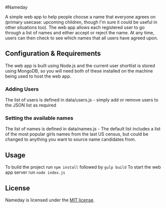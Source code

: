 #Nameday

A simple web app to help people choose a name that everyone agrees on (primary usecase: upcoming children, though I'm sure it could be useful in other situations too). The web app allows each registered user to go through a list of names and either accept or reject the name. At any time, users can then check to see which names that all users have agreed upon. 

## Configuration & Requirements

The web app is built using Node.js and the current user shortlist is stored using MongoDB, so you will need both of these installed on the machine being used to host the web app.

### Adding Users
The list of users is defined in data/users.js - simply add or remove users to the JSON list as required

### Setting the available names
The list of names is defined in data/names.js - The default list includes a list of the most popular girls names from the last US census, but could be changed to anything you want to source name candidates from.

## Usage

To build the project run ```npm install``` followed by ```gulp build```
To start the web app server run ```node index.js```

## License

Nameday is licensed under the [MIT license](https://github.com/mrsharpoblunto/nameday/blob/master/LICENSE).

